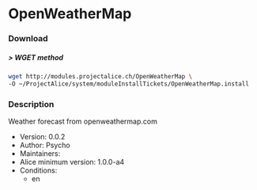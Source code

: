 # OpenWeatherMap

### Download

##### > WGET method
```bash
wget http://modules.projectalice.ch/OpenWeatherMap \
-O ~/ProjectAlice/system/moduleInstallTickets/OpenWeatherMap.install
```

### Description
Weather forecast from openweathermap.com

- Version: 0.0.2
- Author: Psycho
- Maintainers:
- Alice minimum version: 1.0.0-a4
- Conditions:
  - en
